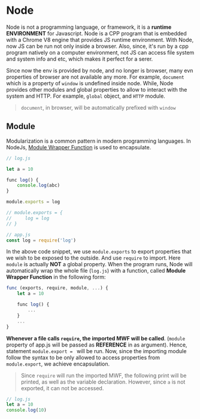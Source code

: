 # Node

Node is not a programming language, or framework, it is a **runtime ENVIRONMENT** for Javascript. Node is a CPP program that is embedded with a Chrome V8 engine that provides JS runtime environment. With Node, now JS can be run not only inside a browser. Also, since, it's run by a cpp program natively on a computer environment, not JS can access file system and system info and etc, which makes it perfect for a serer. 

Since now the env is provided by node, and no longer is browser, many evn properties of browser are not available any more. For example, `document` which is a property of `window` is undefined inside node. While, Node provides other modules and global properties to allow to interact with the system and HTTP. For example, `global` object, and `HTTP` module.

> `document`, in browser, will be automatically prefixed with `window`

## Module 

Modularization is a common pattern in modern programming languages. In NodeJs, [Module Wrapper Function](https://youtu.be/TlB_eWDSMt4?t=1981) is used to encapsulate.

```js
// log.js

let a = 10

func log() {
    console.log(abc)
}

module.exports = log

// module.exports = {
//     log = log
// }

// app.js
const log = require('log')
```

In the above code snippet, we use `module.exports` to export properties that we wish to be exposed to the outside. And use `require` to import. Here `module` is actually **NOT** a global property. When the program runs, Node will automatically wrap the whole file (`log.js`) with a function, called **Module Wrapper Function** in the following form:

```js
func (exports, require, module, ...) {
    let a = 10

    func log() {
        ...
    }
    ...
}
```

**Whenever a file calls `require`, the imported MWF will be called**. (`module` property of app.js will be passed as **REFERENCE** in as argument). Hence, statement `module.export = ` will be run. Now, since the importing module follow the syntax to be only allowed to access properties from `module.export`, we achieve encapsulation.

> Since `require` will run the imported MWF, the following print will be printed, as well as the variable declaration. However, since `a` is not exported, it can not be accessed.


```js
// log.js
let a = 10
console.log(10)
```